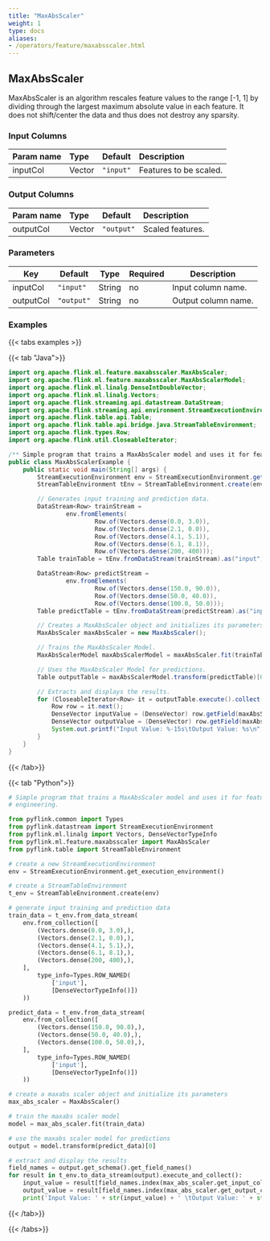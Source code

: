 ```yaml
---
title: "MaxAbsScaler"
weight: 1
type: docs
aliases:
- /operators/feature/maxabsscaler.html
---
```


<!--
Licensed to the Apache Software Foundation (ASF) under one
or more contributor license agreements.  See the NOTICE file
distributed with this work for additional information
regarding copyright ownership.  The ASF licenses this file
to you under the Apache License, Version 2.0 (the
"License"); you may not use this file except in compliance
with the License.  You may obtain a copy of the License at

  http://www.apache.org/licenses/LICENSE-2.0

Unless required by applicable law or agreed to in writing,
software distributed under the License is distributed on an
"AS IS" BASIS, WITHOUT WARRANTIES OR CONDITIONS OF ANY
KIND, either express or implied.  See the License for the
specific language governing permissions and limitations
under the License.
-->

## MaxAbsScaler

MaxAbsScaler is an algorithm rescales feature values to the range [-1, 1] 
by dividing through the largest maximum absolute value in each feature. 
It does not shift/center the data and thus does not destroy any sparsity.

### Input Columns

| Param name | Type   | Default   | Description            |
|:-----------|:-------|:----------|:-----------------------|
| inputCol   | Vector | `"input"` | Features to be scaled. |

### Output Columns

| Param name | Type   | Default    | Description      |
|:-----------|:-------|:-----------|:-----------------|
| outputCol  | Vector | `"output"` | Scaled features. |

### Parameters

| Key       | Default    | Type   | Required | Description         |
|-----------|------------|--------|----------|---------------------|
| inputCol  | `"input"`  | String | no       | Input column name.  |
| outputCol | `"output"` | String | no       | Output column name. |

### Examples

{{< tabs examples >}}

{{< tab "Java">}}

```java
import org.apache.flink.ml.feature.maxabsscaler.MaxAbsScaler;
import org.apache.flink.ml.feature.maxabsscaler.MaxAbsScalerModel;
import org.apache.flink.ml.linalg.DenseIntDoubleVector;
import org.apache.flink.ml.linalg.Vectors;
import org.apache.flink.streaming.api.datastream.DataStream;
import org.apache.flink.streaming.api.environment.StreamExecutionEnvironment;
import org.apache.flink.table.api.Table;
import org.apache.flink.table.api.bridge.java.StreamTableEnvironment;
import org.apache.flink.types.Row;
import org.apache.flink.util.CloseableIterator;

/** Simple program that trains a MaxAbsScaler model and uses it for feature engineering. */
public class MaxAbsScalerExample {
    public static void main(String[] args) {
        StreamExecutionEnvironment env = StreamExecutionEnvironment.getExecutionEnvironment();
        StreamTableEnvironment tEnv = StreamTableEnvironment.create(env);

        // Generates input training and prediction data.
        DataStream<Row> trainStream =
                env.fromElements(
                        Row.of(Vectors.dense(0.0, 3.0)),
                        Row.of(Vectors.dense(2.1, 0.0)),
                        Row.of(Vectors.dense(4.1, 5.1)),
                        Row.of(Vectors.dense(6.1, 8.1)),
                        Row.of(Vectors.dense(200, 400)));
        Table trainTable = tEnv.fromDataStream(trainStream).as("input");

        DataStream<Row> predictStream =
                env.fromElements(
                        Row.of(Vectors.dense(150.0, 90.0)),
                        Row.of(Vectors.dense(50.0, 40.0)),
                        Row.of(Vectors.dense(100.0, 50.0)));
        Table predictTable = tEnv.fromDataStream(predictStream).as("input");

        // Creates a MaxAbsScaler object and initializes its parameters.
        MaxAbsScaler maxAbsScaler = new MaxAbsScaler();

        // Trains the MaxAbsScaler Model.
        MaxAbsScalerModel maxAbsScalerModel = maxAbsScaler.fit(trainTable);

        // Uses the MaxAbsScaler Model for predictions.
        Table outputTable = maxAbsScalerModel.transform(predictTable)[0];

        // Extracts and displays the results.
        for (CloseableIterator<Row> it = outputTable.execute().collect(); it.hasNext(); ) {
            Row row = it.next();
            DenseVector inputValue = (DenseVector) row.getField(maxAbsScaler.getInputCol());
            DenseVector outputValue = (DenseVector) row.getField(maxAbsScaler.getOutputCol());
            System.out.printf("Input Value: %-15s\tOutput Value: %s\n", inputValue, outputValue);
        }
    }
}

```

{{< /tab>}}

{{< tab "Python">}}

```python
# Simple program that trains a MaxAbsScaler model and uses it for feature
# engineering.

from pyflink.common import Types
from pyflink.datastream import StreamExecutionEnvironment
from pyflink.ml.linalg import Vectors, DenseVectorTypeInfo
from pyflink.ml.feature.maxabsscaler import MaxAbsScaler
from pyflink.table import StreamTableEnvironment

# create a new StreamExecutionEnvironment
env = StreamExecutionEnvironment.get_execution_environment()

# create a StreamTableEnvironment
t_env = StreamTableEnvironment.create(env)

# generate input training and prediction data
train_data = t_env.from_data_stream(
    env.from_collection([
        (Vectors.dense(0.0, 3.0),),
        (Vectors.dense(2.1, 0.0),),
        (Vectors.dense(4.1, 5.1),),
        (Vectors.dense(6.1, 8.1),),
        (Vectors.dense(200, 400),),
    ],
        type_info=Types.ROW_NAMED(
            ['input'],
            [DenseVectorTypeInfo()])
    ))

predict_data = t_env.from_data_stream(
    env.from_collection([
        (Vectors.dense(150.0, 90.0),),
        (Vectors.dense(50.0, 40.0),),
        (Vectors.dense(100.0, 50.0),),
    ],
        type_info=Types.ROW_NAMED(
            ['input'],
            [DenseVectorTypeInfo()])
    ))

# create a maxabs scaler object and initialize its parameters
max_abs_scaler = MaxAbsScaler()

# train the maxabs scaler model
model = max_abs_scaler.fit(train_data)

# use the maxabs scaler model for predictions
output = model.transform(predict_data)[0]

# extract and display the results
field_names = output.get_schema().get_field_names()
for result in t_env.to_data_stream(output).execute_and_collect():
    input_value = result[field_names.index(max_abs_scaler.get_input_col())]
    output_value = result[field_names.index(max_abs_scaler.get_output_col())]
    print('Input Value: ' + str(input_value) + ' \tOutput Value: ' + str(output_value))

```

{{< /tab>}}

{{< /tabs>}}
